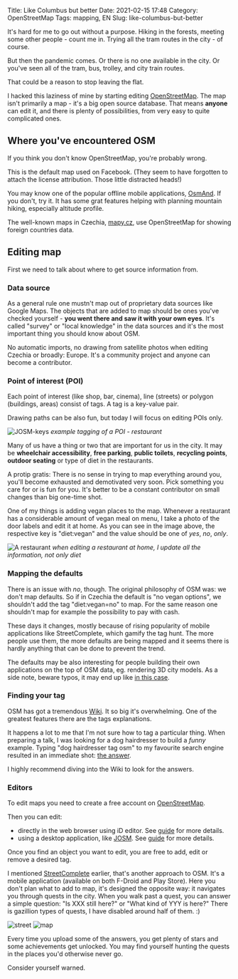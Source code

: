 Title: Like Columbus but better
Date: 2021-02-15 17:48
Category: OpenStreetMap
Tags: mapping, EN
Slug: like-columbus-but-better

It's hard for me to go out without a purpose.
Hiking in the forests, meeting some other people - count me in.
Trying all the tram routes in the city - of course. 

But then the pandemic comes. Or there is no one available in the city.
Or you've seen all of the tram, bus, trolley, and city train routes. 

That could be a reason to stop leaving the flat. 

I hacked this laziness of mine by starting editing [OpenStreetMap](https://www.openstreetmap.org/). 
The map isn't primarily a map - it's a big open source database.
That means **anyone** can edit it, and there is plenty of possibilities, from very easy to quite complicated ones. 


## Where you've encountered OSM

If you think you don't know OpenStreetMap, you're probably wrong.

This is the default map used on Facebook. 
(They seem to have forgotten to attach the license attribution. 
Those little distracted heads!)

You may know one of the popular offline mobile applications, [OsmAnd](https://wiki.openstreetmap.org/wiki/OsmAnd).
If you don't, try it. 
It has some grat features helping with planning mountain hiking, especially altitude profile.

The well-known maps in Czechia, [mapy.cz](https://en.mapy.cz/), use OpenStreetMap for showing foreign countries data. 


## Editing map 

First we need to talk about where to get source information from.

### Data source
As a general rule one mustn't map out of proprietary data sources like Google Maps.
The objects that are added to map should be ones you've checked yourself - **you went there and saw it with your own eyes**. 
It's called "survey" or "local knowledge" in the data sources and it's the most important thing you should know about OSM.

No automatic imports, no drawing from satellite photos when editing Czechia or broadly: Europe.
It's a community project and anyone can become a contributor.


### Point of interest (POI)
Each point of interest (like shop, bar, cinema), line (streets) or polygon (buildings, areas) consist of tags.
A tag is a key-value pair. 

Drawing paths can be also fun, but today I will focus on editing POIs only.

![JOSM-keys](images/osm-poi-key-value.png)
_example tagging of a POI - restaurant_


Many of us have a thing or two that are important for us in the city. 
It may be **wheelchair accessibility**, **free parking**, **public toilets**, **recycling points**, **outdoor seating** or type of diet in the restaurants.

A protip gratis: There is no sense in trying to map everything around you, you'll become exhausted and demotivated very soon.
Pick something you care for or is fun for you.
 It's better to be a constant contributor on small changes than big one-time shot.

One of my things is adding vegan places to the map.
Whenever a restaurant has a considerable amount of vegan meal on menu, I take a photo of the door labels and edit it at home.
As you can see in the image above, the respective key is "diet:vegan" and the value should be one of _yes_, _no_, _only_.

![A restaurant](images/restaurant_photo.jpg)
_when editing a restaurant at home, I update all the information, not only diet_


### Mapping the defaults
There is an issue with _no_, though. 
The original philosophy of OSM was: we don't map defaults. 
So if in Czechia the default is "no vegan options", we shouldn't add the tag "diet:vegan=no" to map.
For the same reason one shouldn't map for example the possibility to pay with cash. 

These days it changes, mostly because of rising popularity of mobile applications like StreetComplete, which gamify the tag hunt. 
The more people use them, the more defaults are being mapped and it seems there is hardly anything that can be done to prevent the trend.

The defaults may be also interesting for people building their own applications on the top of OSM data, eg. rendering 3D city models.
As a side note, beware typos, it may end up like [in this case](https://www.engadget.com/flight-simulator-open-street-map-building-205545509.html).


### Finding your tag
OSM has got a tremendous [Wiki](https://wiki.openstreetmap.org/wiki/Main_Page). It so big it's overwhelming.
One of the greatest features there are the tags explanations.

It happens a lot to me that I'm not sure how to tag a particular thing. 
When preparing a talk, I was looking for a dog hairdresser to build a _funny_ example.
Typing "dog hairdresser tag osm" to my favourite search engine resulted in an immediate shot: [the answer](https://wiki.openstreetmap.org/wiki/Tag:shop%3Dpet_grooming).

I highly recommend diving into the Wiki to look for the answers.


### Editors

To edit maps you need to create a free account on [OpenStreetMap](https://www.openstreetmap.org/). 

Then you can edit: 

- directly in the web browser using iD editor. See [guide](https://learnosm.org/en/beginner/id-editor/) for more details.
- using a desktop application, like [JOSM](https://josm.openstreetmap.de/). See [guide](https://learnosm.org/en/josm/) for more details.

Once you find an object you want to edit, you are free to add, edit or remove a desired tag.

I mentioned [StreetComplete](https://wiki.openstreetmap.org/wiki/StreetComplete) earlier, that's another approach to OSM.
It's a mobile application (available on both F-Droid and Play Store).
Here you don't plan what to add to map, it's designed the opposite way: it navigates you through quests in the city. 
When you walk past a quest, you can answer a simple question: "Is XXX still here?" or "What kind of YYY is here?"
There is gazillion types of quests, I have disabled around half of them. :) 

![street](images/street-complete-1.png)  ![map](images/street-complete-2.png)

Every time you upload some of the answers, you get plenty of stars and some achievements get unlocked. 
You may find yourself hunting the quests in the places you'd otherwise never go. 

Consider yourself warned.
